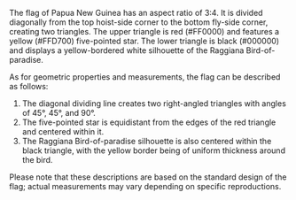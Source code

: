 The flag of Papua New Guinea has an aspect ratio of 3:4. It is divided diagonally from the top hoist-side corner to the bottom fly-side corner, creating two triangles. The upper triangle is red (#FF0000) and features a yellow (#FFD700) five-pointed star. The lower triangle is black (#000000) and displays a yellow-bordered white silhouette of the Raggiana Bird-of-paradise.

As for geometric properties and measurements, the flag can be described as follows:

1. The diagonal dividing line creates two right-angled triangles with angles of 45°, 45°, and 90°.
2. The five-pointed star is equidistant from the edges of the red triangle and centered within it.
3. The Raggiana Bird-of-paradise silhouette is also centered within the black triangle, with the yellow border being of uniform thickness around the bird.

Please note that these descriptions are based on the standard design of the flag; actual measurements may vary depending on specific reproductions.